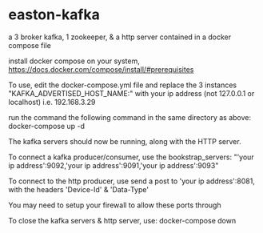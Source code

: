# easton-kafka
a 3 broker kafka, 1 zookeeper, &amp; a http server contained in a docker compose file

install docker compose on your system, https://docs.docker.com/compose/install/#prerequisites


To use, edit the docker-compose.yml file and replace the 3 instances 
"KAFKA_ADVERTISED_HOST_NAME:" with your ip address (not 127.0.0.1 or localhost) i.e. 192.168.3.29

run the command the following command in the same directory as above: docker-compose up -d

The kafka servers should now be running, along with the HTTP server.

To connect a kafka producer/consumer, use the bookstrap_servers: "'your ip address':9092,'your ip address':9091,'your ip address':9093" 

To connect to the http producer, use send a post to 'your ip address':8081, 
with the headers 'Device-Id' & 'Data-Type'

You may need to setup your firewall to allow these ports through

To close the kafka servers & http server, use: docker-compose down
